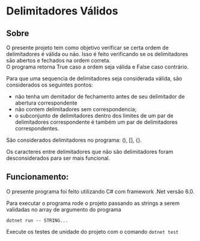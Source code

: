 # Delimitadores Válidos

## Sobre

O presente projeto tem como objetivo verificar se certa ordem de delimitadores é válida ou nāo. Isso é feito verificando se os delimitadores sāo abertos e fechados na ordem correta.\
O programa retorna True caso a ordem seja válida e False caso contrário.

Para que uma sequencia de delimitadores seja considerada válida, são considerados os seguintes pontos:

- não tenha um demitador de fechamento antes de seu delimitador de abertura correspondente
- não contem delimitadores sem correspondencia;
- o subconjunto de delimitadores dentro dos limites de um par de delimitadores correspondente é também um par de delimitadores correspondentes.

São considerados delimitadores no programa: (), [], {}.

Os caracteres entre delimitadores que não são delimitadores foram desconsiderados para ser mais funcional.

## Funcionamento:

O presente programa foi feito utilizando C# com framework .Net versão 6.0. 

Para executar o programa rode o projeto passando as strings a serem validadas no array de argumento do programa

`dotnet run -- STRING...` 

Execute os testes de unidade do projeto com o comando
`dotnet test`
